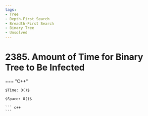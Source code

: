 ```yaml
---
tags:
- Tree
- Depth-First Search
- Breadth-First Search
- Binary Tree
- Unsolved
---
```



# 2385. Amount of Time for Binary Tree to Be Infected

=== "C++"

    $Time: O()$

    $Space: O()$

    ``` c++
    ```